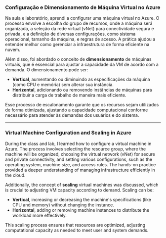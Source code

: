 ### **Configuração e Dimensionamento de Máquina Virtual no Azure**

Na aula e laboratório, aprendi a configurar uma máquina virtual no Azure. O processo envolve a escolha do grupo de recursos, onde a máquina será organizada, a seleção da rede virtual (vNet) para conectividade segura e privada, e a definição de diversas configurações, como sistema operacional, tamanho da máquina, e regras de acesso. A prática ajudou a entender melhor como gerenciar a infraestrutura de forma eficiente na nuvem.

Além disso, foi abordado o conceito de **dimensionamento** de máquinas virtuais, que é essencial para ajustar a capacidade da VM de acordo com a demanda. O dimensionamento pode ser:
- **Vertical**, aumentando ou diminuindo as especificações da máquina (como CPU e memória) sem alterar sua instância.
- **Horizontal**, adicionando ou removendo instâncias de máquinas para distribuir a carga de trabalho de maneira mais eficiente.

Esse processo de escalonamento garante que os recursos sejam utilizados de forma otimizada, ajustando a capacidade computacional conforme necessário para atender às demandas dos usuários e do sistema.

---

### **Virtual Machine Configuration and Scaling in Azure**

During the class and lab, I learned how to configure a virtual machine in Azure. The process involves selecting the resource group, where the machine will be organized, choosing the virtual network (vNet) for secure and private connectivity, and setting various configurations, such as the operating system, machine size, and access rules. The hands-on practice provided a deeper understanding of managing infrastructure efficiently in the cloud.

Additionally, the concept of **scaling** virtual machines was discussed, which is crucial to adjusting VM capacity according to demand. Scaling can be:
- **Vertical**, increasing or decreasing the machine's specifications (like CPU and memory) without changing the instance.
- **Horizontal**, adding or removing machine instances to distribute the workload more effectively.

This scaling process ensures that resources are optimized, adjusting computational capacity as needed to meet user and system demands.
